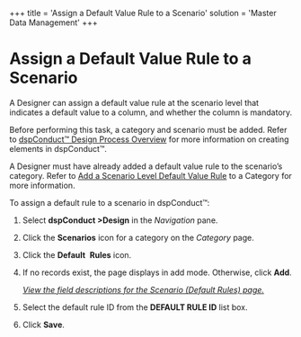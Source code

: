 +++
title = 'Assign a Default Value Rule to a Scenario'
solution = 'Master Data Management'
+++

# Assign a Default Value Rule to a Scenario

A Designer can assign a default value rule at the scenario level that
indicates a default value to a column, and whether the column is
mandatory.

Before performing this task, a category and scenario must be added.
Refer to [dspConduct™ Design Process
Overview](dspConduct_Design_Process_Overview.htm) for more information
on creating elements in dspConduct™.

A Designer must have already added a default value rule to the
scenario’s category. Refer to [Add a Scenario Level Default Value
Rule](Add_a_Scenario_Level_Default_Value_Rule_to_a_Category.htm) to a
Category for more information.

To assign a default rule to a scenario in dspConduct™:

1.  Select <span style="font-weight: bold;">dspConduct
    \></span>**Design** in the *Navigation* pane.

2.  Click the **Scenarios** icon for a category on the *Category* page.

3.  Click the **Default**  **Rules** icon.

4.  If no records exist, the page displays in add mode. Otherwise, click
    **Add**.
    
    *[View the field descriptions for the Scenario (Default Rules)
    page.](../Page_Desc/Scenario_Default_Rules.htm)*

5.  Select the default rule ID from the **DEFAULT RULE ID** list box.

6.  Click **Save**.
